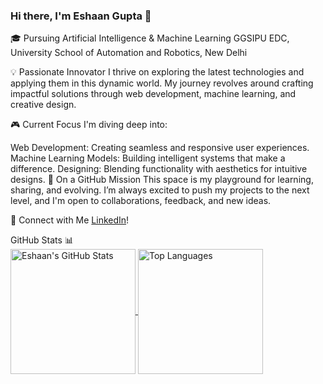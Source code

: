 ### Hi there, I'm Eshaan Gupta 👋
🎓 Pursuing Artificial Intelligence & Machine Learning
GGSIPU EDC, University School of Automation and Robotics, New Delhi

💡 Passionate Innovator
I thrive on exploring the latest technologies and applying them in this dynamic world. My journey revolves around crafting impactful solutions through web development, machine learning, and creative design.

🎮 Current Focus
I'm diving deep into:

Web Development: Creating seamless and responsive user experiences.
Machine Learning Models: Building intelligent systems that make a difference.
Designing: Blending functionality with aesthetics for intuitive designs.
🚀 On a GitHub Mission
This space is my playground for learning, sharing, and evolving. I’m always excited to push my projects to the next level, and I'm open to collaborations, feedback, and new ideas.

🔗 Connect with Me [LinkedIn](https://www.linkedin.com/in/eshaan-gupta-0a97a6247/)!

GitHub Stats 📊
<br />
<a href="https://github.com/anuraghazra/github-readme-stats"> <img height=200 align="center" src="https://github-readme-stats.vercel.app/api?username=EshaanGupta1011&show_icons=true&theme=transparent" alt="Eshaan's GitHub Stats" /> </a> <a href="https://github.com/anuraghazra/convoychat"> <img height=200 align="center" src="https://github-readme-stats.vercel.app/api/top-langs/?username=EshaanGupta1011&layout=compact&theme=transparent&langs_count=8" alt="Top Languages" /> </a>
